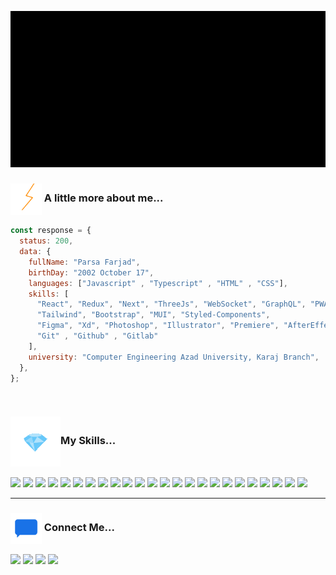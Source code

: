 <p align="center"><img src="parsa-farjad.gif" height="250px"></p>

### <img src="Animation - 1731460455587.gif" width="50px" align="center"> A little more about me...

```javascript
const response = {
  status: 200,
  data: {
    fullName: "Parsa Farjad",
    birthDay: "2002 October 17",
    languages: ["Javascript" , "Typescript" , "HTML" , "CSS"],
    skills: [
      "React", "Redux", "Next", "ThreeJs", "WebSocket", "GraphQL", "PWA", "ESlint", "RegEx",
      "Tailwind", "Bootstrap", "MUI", "Styled-Components",
      "Figma", "Xd", "Photoshop", "Illustrator", "Premiere", "AfterEffects", 
      "Git" , "Github" , "Gitlab"
    ],
    university: "Computer Engineering Azad University, Karaj Branch",
  },
};
```
<br/>

<h3><img src="8rP5gNS6gO.gif" width="80px" align="center">My Skills...</h3>
<p>
  <img src="https://img.shields.io/badge/javascript-%23323330.svg?style=for-the-badge&logo=javascript&logoColor=%23F7DF1E">
  <img src="https://img.shields.io/badge/typescript-%23007ACC.svg?style=for-the-badge&logo=typescript&logoColor=white">
  <img src="https://img.shields.io/badge/html5-%23E34F26.svg?style=for-the-badge&logo=html5&logoColor=white">
  <img src="https://img.shields.io/badge/css3-%231572B6.svg?style=for-the-badge&logo=css3&logoColor=white">
  <img src="https://img.shields.io/badge/react-%2320232a.svg?style=for-the-badge&logo=react&logoColor=%2361DAFB">
  <img src="https://img.shields.io/badge/redux-%23593d88.svg?style=for-the-badge&logo=redux&logoColor=white">
  <img src="https://img.shields.io/badge/Next-black?style=for-the-badge&logo=next.js&logoColor=white">
  <img src="https://img.shields.io/badge/threejs-black?style=for-the-badge&logo=three.js&logoColor=white">
  <img src="https://img.shields.io/badge/Socket.io-black?style=for-the-badge&logo=socket.io&badgeColor=010101">
  <img src="https://img.shields.io/badge/-GraphQL-%23C04392?style=for-the-badge&logo=graphql">
  <img src="https://img.shields.io/badge/-PWA-%23007ACC?style=for-the-badge&logo=pwa">
  <img src="https://img.shields.io/badge/ESLint-4B3263?style=for-the-badge&logo=eslint&logoColor=white">
  <img src="https://img.shields.io/badge/tailwindcss-%2338B2AC.svg?style=for-the-badge&logo=tailwind-css&logoColor=white">
  <img src="https://img.shields.io/badge/bootstrap-%238511FA.svg?style=for-the-badge&logo=bootstrap&logoColor=white">
  <img src="https://img.shields.io/badge/MUI-%230081CB.svg?style=for-the-badge&logo=mui&logoColor=white">
  <img src="https://img.shields.io/badge/styled--components-DB7093?style=for-the-badge&logo=styled-components&logoColor=white">
  <img src="https://img.shields.io/badge/figma-%23F24E1E.svg?style=for-the-badge&logo=figma&logoColor=white">
  <img src="https://img.shields.io/badge/adobe%20photoshop-%2331A8FF.svg?style=for-the-badge&logo=adobe%20photoshop&logoColor=white">
  <img src="https://img.shields.io/badge/adobe%20illustrator-%23FF9A00.svg?style=for-the-badge&logo=adobe%20illustrator&logoColor=white">
  <img src="https://img.shields.io/badge/Adobe%20Premiere%20Pro-9999FF.svg?style=for-the-badge&logo=Adobe%20Premiere%20Pro&logoColor=white">
  <img src="https://img.shields.io/badge/Adobe%20Premiere%20Pro-5555FF.svg?style=for-the-badge&logo=adobeaftereffects&logoColor=white">
  <img src="https://img.shields.io/badge/git-%23F05033.svg?style=for-the-badge&logo=git&logoColor=white">
  <img src="https://img.shields.io/badge/github-%23121011.svg?style=for-the-badge&logo=github&logoColor=white">
  <img src="https://img.shields.io/badge/gitlab-%23181717.svg?style=for-the-badge&logo=gitlab&logoColor=white">
</p>
<hr/>
<h3><img src="Animation - 1733706280915.gif" width="50px" align="center"> Connect Me...</h3>
<p>
  <a href="https://instagram.com/_parsafarjad" target="_blank"><img src="https://img.shields.io/badge/Instagram-%23E4405F.svg?style=for-the-badge&logo=Instagram&logoColor=white"></a>
  <a href="https://t.me/parsa_farjad" target="_blank"><img src="https://img.shields.io/badge/Telegram-2CA5E0?style=for-the-badge&logo=telegram&logoColor=white"></a>
  <a href="https://parsafarjad.ir" target="_blank"><img src="https://img.shields.io/badge/My%20WebSite-8953F7?style=for-the-badge&logo=GoogleChrome&logoColor=white"></a>
  <a href="mailto:parsa.farjad81@gmail.com" target="_blank"><img src="https://img.shields.io/badge/Gmail-D14836?style=for-the-badge&logo=gmail&logoColor=white"></a></p>
